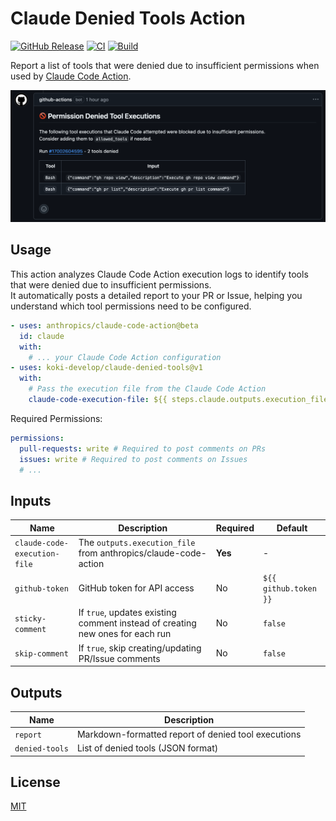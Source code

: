 # Claude Denied Tools Action

[![GitHub Release](https://img.shields.io/github/v/release/koki-develop/claude-denied-tools)](https://github.com/koki-develop/claude-denied-tools/releases/latest)
[![CI](https://img.shields.io/github/actions/workflow/status/koki-develop/claude-denied-tools/ci.yml?branch=main&logo=github&style=flat&label=ci)](https://github.com/koki-develop/claude-denied-tools/actions/workflows/ci.yml)
[![Build](https://img.shields.io/github/actions/workflow/status/koki-develop/claude-denied-tools/build.yml?branch=main&logo=github&style=flat&label=build)](https://github.com/koki-develop/claude-denied-tools/actions/workflows/build.yml)

Report a list of tools that were denied due to insufficient permissions when used by [Claude Code Action](https://github.com/anthropics/claude-code-action).

![screenshot](./screenshot.png)

## Usage

This action analyzes Claude Code Action execution logs to identify tools that were denied due to insufficient permissions.  
It automatically posts a detailed report to your PR or Issue, helping you understand which tool permissions need to be configured.

```yaml
- uses: anthropics/claude-code-action@beta
  id: claude
  with:
    # ... your Claude Code Action configuration
- uses: koki-develop/claude-denied-tools@v1
  with:
    # Pass the execution file from the Claude Code Action
    claude-code-execution-file: ${{ steps.claude.outputs.execution_file }}
```

Required Permissions:

```yaml
permissions:
  pull-requests: write # Required to post comments on PRs
  issues: write # Required to post comments on Issues
  # ...
```

## Inputs

| Name | Description | Required | Default |
| --- | --- | --- | --- |
| `claude-code-execution-file` | The `outputs.execution_file` from anthropics/claude-code-action | **Yes** | - |
| `github-token` | GitHub token for API access | No | `${{ github.token }}` |
| `sticky-comment` | If `true`, updates existing comment instead of creating new ones for each run | No | `false` |
| `skip-comment` | If `true`, skip creating/updating PR/Issue comments | No | `false` |

## Outputs

| Name | Description |
| --- | --- |
| `report` | Markdown-formatted report of denied tool executions |
| `denied-tools` | List of denied tools (JSON format) |

## License

[MIT](./LICENSE)
